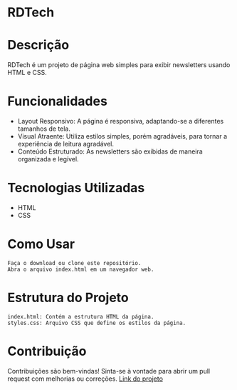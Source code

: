 # RDTech

# Descrição

RDTech é um projeto de página web simples para exibir newsletters usando HTML e CSS.

# Funcionalidades

   * Layout Responsivo: A página é responsiva, adaptando-se a diferentes tamanhos de tela.
   * Visual Atraente: Utiliza estilos simples, porém agradáveis, para tornar a experiência de leitura agradável.
   * Conteúdo Estruturado: As newsletters são exibidas de maneira organizada e legível.

# Tecnologias Utilizadas

   * HTML
   * CSS

# Como Usar

    Faça o download ou clone este repositório.
    Abra o arquivo index.html em um navegador web.

# Estrutura do Projeto

    index.html: Contém a estrutura HTML da página.
    styles.css: Arquivo CSS que define os estilos da página.

# Contribuição

Contribuições são bem-vindas! Sinta-se à vontade para abrir um pull request com melhorias ou correções.
<a href="https://rodrigosousa94.github.io/RDTech/">Link do projeto</a>
